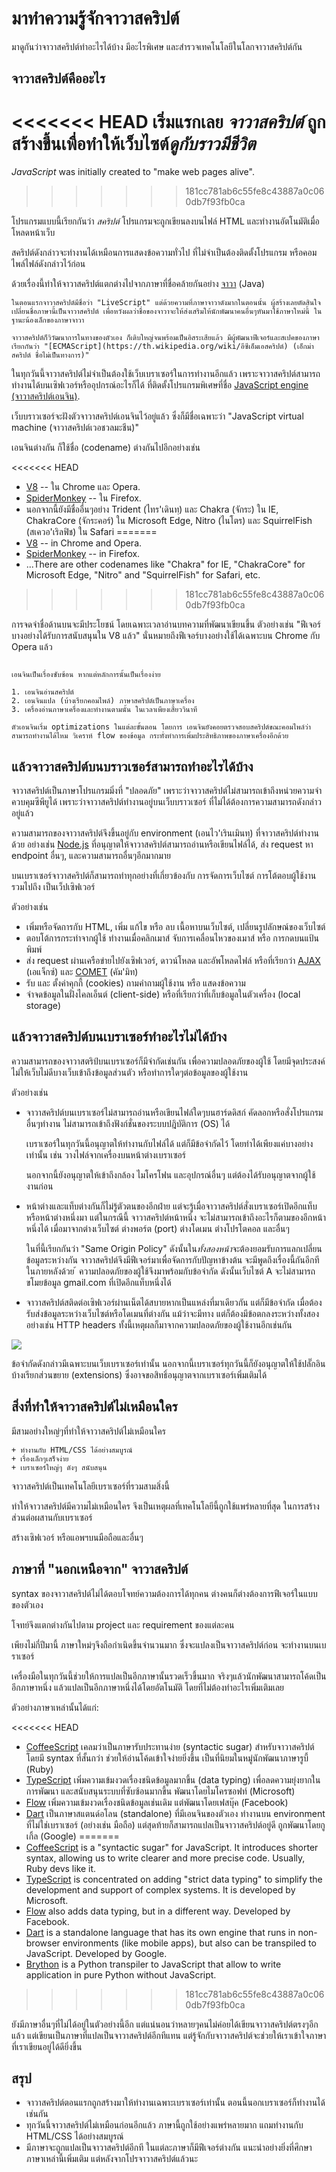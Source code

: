 # มาทำความรู้จักจาวาสคริปต์

มาดูกันว่าจาวาสคริปต์ทำอะไรได้บ้าง มีอะไรพิเศษ และสำรวจเทคโนโลยีในโลกจาวาสคริปต์กัน

## จาวาสคริปต์คืออะไร

<<<<<<< HEAD
เริ่มแรกเลย *จาวาสคริปต์* ถูกสร้างขึ้นเพื่อทำให้เว็บไซต์*ดูกับราวมีชีวิต*
=======
*JavaScript* was initially created to "make web pages alive".
>>>>>>> 181cc781ab6c55fe8c43887a0c060db7f93fb0ca

โปรแกรมแบบนี้เรียกกันว่า *สคริปต์* โปรแกรมจะถูกเขียนลงบนไฟล์ HTML และทำงานอัตโนมัติเมื่อโหลดหน้าเว็บ

สคริปต์ดังกล่าวจะทำงานได้เหมือนการแสดงข้อความทั่วไป ที่ไม่จำเป็นต้องติดตั้งโปรแกรม หรือคอมไพล์ไฟล์ดังกล่าวไว้ก่อน

ด้วยเรื่องนี้ทำให้จาวาสคริปต์แตกต่างไปจากภาษาที่ชื่อคล้ายกันอย่าง [จาวา](https://th.wikipedia.org/wiki/ภาษาจาวา)​ (Java)

```smart header="Why <u>Java</u>Script?"
ในตอนแรกจาวาสคริปต์มีชื่อว่า "LiveScript" แต่ด้วยความที่ภาษาจาวาดังมากในตอนนั้น ผู้สร้างเลยตัดสินใจเปลี่ยนชื่อภาษานี้เป็นจาวาสคริปต์ เพื่อหวังผลว่าชื่อของจาวาจะให้ส่งเสริมให้นักพัฒนาคนอื่นๆหันมาใช้ภาษาใหม่นี้ ในฐานะน้องเล็กของภาษาจาวา

จาวาสคริปต์ก็วิวัฒนาการในทางของตัวเอง ก็เติบใหญ่จนพร้อมเป็นอิสระเสียแล้ว มีผู้พัฒนาฟีเจอร์และสเปคของภาษาเรียกกันว่า "[ECMAScript](https://th.wikipedia.org/wiki/อีซีเอ็มเอสคริปต์) (เอ็กม่าสคริปต์ ชื่อไม่เป็นทางการ)"
```

ในทุกวันนี้จาวาสคริปต์ไม่จำเป็นต้องใช้เว็บเบราเซอร์ในการทำงานอีกแล้ว เพราะจาวาสคริปต์สามารถทำงานได้บนเซิฟเวอร์หรืออุปกรณ์อะไรก็ได้ ที่ติดตั้งโปรแกรมพิเศษที่ชื่อ [JavaScript engine (จาวาสคริปต์เอนจิน)](https://en.wikipedia.org/wiki/JavaScript_engine).

เว็บบราวเซอร์จะฝังตัวจาวาสคริปต์เอนจินไว้อยู่แล้ว ซึ่งก็มีชื่อเฉพาะว่า "JavaScript virtual machine (จาวาสคริปต์เวอชวลมะชีน)"

เอนจินต่างกัน ก็ใช้ชื่อ (codename) ต่างกันไปอีกอย่างเช่น

<<<<<<< HEAD
- [V8](https://en.wikipedia.org/wiki/V8_(JavaScript_engine)) -- ใน Chrome และ Opera.
- [SpiderMonkey](https://en.wikipedia.org/wiki/SpiderMonkey) -- ใน Firefox.
- นอกจากนี้ยังมีชื่ออื่นๆอย่าง Trident (ไทร'เดินทฺ) และ Chakra (จักระ) ใน IE, ChakraCore (จักระคอร์) ใน Microsoft Edge, Nitro (ไนโตร) และ SquirrelFish (สเควอ'เริลฟิช) ใน Safari
=======
- [V8](https://en.wikipedia.org/wiki/V8_(JavaScript_engine)) -- in Chrome and Opera.
- [SpiderMonkey](https://en.wikipedia.org/wiki/SpiderMonkey) -- in Firefox.
- ...There are other codenames like "Chakra" for IE, "ChakraCore" for Microsoft Edge, "Nitro" and "SquirrelFish" for Safari, etc.
>>>>>>> 181cc781ab6c55fe8c43887a0c060db7f93fb0ca

การจดจำชื่อด้านบนจะมีประโยชน์ โดยเฉพาะเวลาอ่านบทความที่พัฒนาเขียนขึ้น ตัวอย่างเช่น "ฟีเจอร์บางอย่างได้รับการสนับสนุนใน V8 แล้ว" นั่นหมายถึงฟีเจอร์บางอย่างใช้ได้เฉพาะบน Chrome กับ Opera แล้ว

```smart header="แล้วเอนจินทำงานยังไง?"

เอนจินเป็นเรื่องซับซ้อน หากแต่หลักการนั้นเป็นเรื่องง่าย

1. เอนจินอ่านสคริปต์
2. เอนจินแปล (บ้างเรียกคอมไพล์) ภาษาสคริปต์เป็นภาษาเครื่อง
3. เครื่องอ่านภาษาเครื่องและทำงานตามนั้น ในเวลาเพียงเสี้ยววินาที

ตัวเอนจินเริ่ม optimizations ในแต่ละขั้นตอน โดยการ เอนจินยังคอยตรวจสอบสคริปต์ขณะคอมไพล์ว่าสามารถทำงานได้ไหม วิเคราห์ flow ของข้อมูล กระทั่งทำการเพิ่มประสิทธิภาพของภาษาเครื่องอีกด้วย
```

## แล้วจาวาสคริปต์บนบราวเซอร์สามารถทำอะไรได้บ้าง

จาวาสคริปต์เป็นภาษาโปรแกรมมิ่งที่ "ปลอดภัย" เพราะว่าจาวาสคริปต์ไม่สามารถเข้าถึงหน่วยความจำ ควบคุมซีพียูได้ เพราะว่าจาวาสคริปต์ทำงานอยู่บนเว็บบราวเซอร์ ที่ไม่ได้ต้องการความสามารถดังกล่าวอยู่แล้ว

ความสามารถของจาวาสคริปต์จึงขึ้นอยู่กับ environment (เอนไว'เรินเมินทฺ) ที่จาวาสคริปต์ทำงานด้วย อย่างเช่น [Node.js](https://wikipedia.org/wiki/Node.js) ที่อนุญาตให้จาวาสคริปต์สามารถอ่านหรือเขียนไฟล์ได้, ส่ง request หา endpoint อื่นๆ, และความสามารถอื่นๆอีกมากมาย

บนเบราเซอร์จาวาสคริปต์ก็สามารถทำทุกอย่างที่เกี่ยวข้องกับ การจัดการเว็บไซต์ การโต้ตอบผู้ใช้งาน รวมไปถึง เป็นเว็ปเซิฟเวอร์

ตัวอย่างเช่น

- เพิ่มหรือจัดการกับ HTML, เพิ่ม แก้ไข หรือ ลบ เนื้อหาบนเว็บไซต์, เปลี่ยนรูปลักษณ์ของเว็บไซต์
- ตอบโต้การกระทำจากผู้ใช้ ทำงานเมื่อคลิกเมาส์ จับการเคลื่อนไหวของเมาส์ หรือ การกดบนแป้นพิมพ์
- ส่ง request ผ่านเครือข่ายไปยังเซิฟเวอร์, ดาวน์โหลด และอัพโหลดไฟล์ หรือที่เรียกว่า [AJAX](https://th.wikipedia.org/wiki/เอแจ็กซ์) (เอแจ็กซ์) และ [COMET](https://en.wikipedia.org/wiki/Comet_(programming)) (คัม'มิท) 
- รับ และ ตั้งค่าคุกกี้ (cookies) ถามคำถามผู้ใช้งาน หรือ แสดงข้อความ
- จำจดข้อมูลในฝั่งไคลเอ็นต์ (client-side) หรือที่เรียกว่าที่เก็บข้อมูลในตัวเครื่อง (local storage)

## แล้วจาวาสคริปต์บนเบราเซอร์ทำอะไรไม่ได้บ้าง

ความสามารถของจาวาสตริป์บนเบราเซอร์ก็มีจำกัดเช่นกัน เพื่อความปลอดภัยของผู้ใช้ โดยมีจุดประสงค์ไม่ให้เว็บไม่ดีบางเว็บเข้าถึงข้อมูลส่วนตัว หรือทำการใดๆต่อข้อมูลของผู้ใช้งาน

ตัวอย่างเช่น

- จาวาสคริปต์บนเบราเซอร์ไม่สามารถอ่านหรือเขียนไฟล์ใดๆบนฮาร์ดดิสก์ คัดลอกหรือสั่งโปรแกรมอื่นๆทำงาน ไม่สามารถเข้าถึงฟังก์ชั่นของระบบปฎิบัติการ (OS) ได้

    เบราเซอร์ในทุกวันนี้อนุญาตให้ทำงานกับไฟล์ได้ แต่ก็มีข้อจำกัดไว้ โดยทำได้เพียงแค่บางอย่างเท่านั้น เช่น วางไฟล์จากเครื่องบนหน้าต่างเบราเซอร์ 

    นอกจากนี้ยังอนุญาตให้เข้าถึงกล้อง ไมโครโฟน และอุปกรณ์อื่นๆ แต่ต้องได้รับอนุญาตจากผู้ใช้งานก่อน 
- หน้าต่างและแท็บต่างกันก็ไม่รู้ตัวตนของอีกฝ่าย แต่จะรู้เมื่อจาวาสคริปต์สั่งเบราเซอร์เปิดอีกแท็บหรือหน้าต่างหนึ่งมา แต่ในกรณีนี้ จาวาสคริปต์หน้าหนึ่ง จะไม่สามารถเข้าถึงอะไรก็ตามของอีกหน้าหนึ่งได้ เมื่อมาจากต่างเว็บไซต์ ต่างพอร์ต (port) ต่างโดเมน ต่างโปรโตคอล และอื่นๆ

    ในที่นี้เรียกกันว่า "Same Origin Policy" ดังนั้นใน*ทั้งสองหน้า*จะต้องยอมรับการแลกเปลี่ยนข้อมูลระหว่างกัน จาวาสคริปต์จึงมีฟีเจอร์มาเพื่อจัดการกับปัญหาข้างต้น จะมีพูดถึงเรื่องนี้กันอีกทีในภายหลังด้วย
้ 
    ความปลอดภัยของผู้ใช้จึงมาพร้อมกับข้อจำกัด ดังนั้นเว็บไซต์ A จะไม่สามารถขโมยข้อมูล gmail.com ที่เปิดอีกแท็บหนึ่งได้ 
- จาวาสคริปต์สติดต่อเซิฟเวอร์ผ่านเน็ตได้สบายหากเป็นแหล่งที่มาเดียวกัน แต่ก็มีข้อจำกัด เมื่อต้องรับส่งข้อมูลระหว่างเว็บไซต์หรือโดเมนที่ต่างกัน แม้ว่าจะมีทาง แต่ก็ต้องมีข้อตกลงระหว่างทั้งสอง อย่างเช่น HTTP headers ทั้งนี้เหตุผลก็มาจากความปลอดภัยของผู้ใช้งานอีกเช่นกัน

![](limitations.svg)

ข้อจำกัดดังกล่าวมีเฉพาะบนเว็บเบราเซอร์เท่านั้น นอกจากนี้เบราเซอร์ทุกวันนี้ก็ยังอนุญาตให้ใช้ปลั๊กอิน บ้างเรียกส่วนขยาย (extensions) ซึ่งอาจขอสิทธิ์อนุญาตจากเบราเซอร์เพิ่มเติมได้

## สิ่งที่ทำให้จาวาสคริปต์ไม่เหมือนใคร

มีสามอย่างใหญ่ๆที่ทำให้จาวาสคริปต์ไม่เหมือนใคร

```compare
+ ทำงานกับ HTML/CSS ได้อย่างสมบูรณ์
+ เรื่องเล็กๆเสร็จง่าย
+ เบราเซอร์ใหญ่ๆ ดังๆ สนับสนุน
```
จาวาสคริปต์เป็นเทคโนโลยีเบราเซอร์ที่รวมสามสิ่งนี้

ทำให้จาวาสคริปต์มีความไม่เหมือนใคร จึงเป็นเหตุผลที่เทคโนโลยีนี้ถูกใช้แพร่หลายที่สุด ในการสร้างส่วนต่อผสานกับเบราเซอร์

สร้างเซิฟเวอร์ หรือแอพฯบนมือถือและอื่นๆ

## ภาษาที่ "นอกเหนือจาก" จาวาสคริปต์

syntax ของจาวาสคริปต์ไม่ได้ตอบโจทย์ความต้องการได้ทุกคน ต่างคนก็ต่างต้องการฟีเจอร์ในแบบของตัวเอง

โจทย์จึงแตกต่างกันไปตาม project และ requirement ของแต่ละคน

เพียงไม่กี่ปีมานี้ ภาษาใหม่ๆจึงถือกำเนิดขึ้นจำนวนมาก ซึ่งจะแปลงเป็นจาวาสคริปต์ก่อน จะทำงานบนเบราเซอร์

เครื่องมือในทุกวันนี้ช่วยให้การแปลเป็นอีกภาษานั้นรวดเร็วขึ้นมาก จริงๆแล้วนักพัฒนาสามารถโค้ดเป็นอีกภาษาหนึ่ง แล้วแปลเป็นอีกภาษาหนึ่งได้โดยอัตโนมัติ โดยที่ไม่ต้องทำอะไรเพิ่มเติมเลย

ตัวอย่างภาษาเหล่านั้นได้แก่:

<<<<<<< HEAD
- [CoffeeScript](http://coffeescript.org/) เคลมว่าเป็นภาษารับประทานง่าย (syntactic sugar) สำหรับจาวาสคริปต์ โดยมี syntax ที่สั้นกว่า ช่วยให้อ่านโค้ดเข้าใจง่ายยิ่งขึ้น เป็นที่นิยมในหมู่นักพัฒนาภาษารูบี้ (Ruby)
- [TypeScript](http://www.typescriptlang.org/) เพิ่มความเข้มงวดเรื่องชนิดข้อมูลมากขึ้น (data typing) เพื่อลดความยุ่งยากในการพัฒนา และสนับสนุนระบบที่ซับซ้อนมากขึ้น พัฒนาโดยไมโครซอฟท์ (Microsoft)
- [Flow](http://flow.org/) เพิ่มความเข้มงวดเรื่องชนิดข้อมูลเช่นเดิม แต่พัฒนาโดยเฟสบุ๊ค (Facebook)
- [Dart](https://www.dartlang.org/) เป็นภาษาสแตนด์อโลน (standalone) ที่มีเอนจินของตัวเอง ทำงานบน environment ที่ไม่ใช่เบราเซอร์ (อย่างเช่น มือถือ) แต่สุดท้ายก็สามารถแปลเป็นจาวาสคริปต์อยู่ดี ถูกพัฒนาโดยกูเกิ้ล (Google)
=======
- [CoffeeScript](http://coffeescript.org/) is a "syntactic sugar" for JavaScript. It introduces shorter syntax, allowing us to write clearer and more precise code. Usually, Ruby devs like it.
- [TypeScript](http://www.typescriptlang.org/) is concentrated on adding "strict data typing" to simplify the development and support of complex systems. It is developed by Microsoft.
- [Flow](http://flow.org/) also adds data typing, but in a different way. Developed by Facebook.
- [Dart](https://www.dartlang.org/) is a standalone language that has its own engine that runs in non-browser environments (like mobile apps), but also can be transpiled to JavaScript. Developed by Google.
- [Brython](https://brython.info/) is a Python transpiler to JavaScript that allow to write application in pure Python without JavaScript.
>>>>>>> 181cc781ab6c55fe8c43887a0c060db7f93fb0ca

ยังมีภาษาอื่นๆที่ไม่ได้อยู่ในตัวอย่างนี้อีก แต่แน่นอนว่าหลายๆคนไม่ค่อยได้เขียนจาวาสคริปต์ตรงๆอีกแล้ว แต่เขียนเป็นภาษาที่แปลเป็นจาวาสคริปต์อีกทีแทน แต่รู้จักกับจาวาสคริปต์จะช่วยให้เราเข้าใจภาษาที่เราเขียนอยู่ได้ดียิ่งขึ้น

## สรุป

- จาวาสคริปต์ตอนแรกถูกสร้างมาให้ทำงานเฉพาะเบราเซอร์เท่านั้น ตอนนี้นอกเบราเซอร์ก็ทำงานได้เช่นกัน
- ทุกวันนี้จาวาสคริปต์ไม่เหมือนก่อนอีกแล้ว ภาษานี้ถูกใช้อย่างแพร่หลายมาก แถมทำงานกับ HTML/CSS ได้อย่างสมบูรณ์
- มีภาษาจะถูกแปลเป็นจาวาสคริปต์อีกที ในแต่ละภาษาก็มีฟีเจอร์ต่างกัน แนะนำอย่างยิ่งที่ศึกษาภาษาเหล่านี้เพิ่มเติม แต่หลังจากโปรจาวาสคริปต์แล้วนะ
